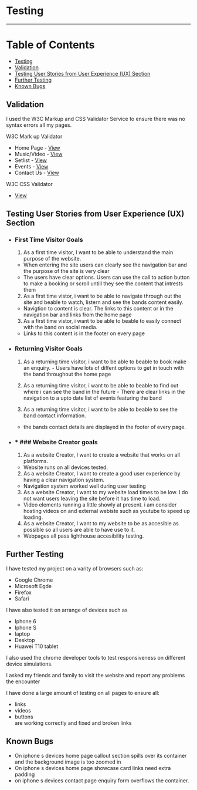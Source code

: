 # Testing <a id="testing"></a>
-----
# Table of Contents

* [Testing](#testing)
* [Validation](#validation)
* [Testing User Stories from User Experience (UX) Section](#user)
* [Further Testing](#ftesting)
* [Known Bugs](#bugs)

## Validation <a id="validation"></a>
I used the W3C Markup and CSS Validator Service to ensure there was no syntax errors all my pages.

W3C Mark up Validator
 * Home Page - [View](https://validator.w3.org/nu/?doc=https%3A%2F%2Fdeandodds.github.io%2Fmilestoneprojectone%2Findex.html)
 * Music/Video - [View](https://validator.w3.org/nu/?doc=https%3A%2F%2Fdeandodds.github.io%2Fmilestoneprojectone%2Fmedia.html)
 * Setlist - [View](https://validator.w3.org/nu/?doc=https%3A%2F%2Fdeandodds.github.io%2Fmilestoneprojectone%2Fsetlist.html) 
 * Events - [View](https://validator.w3.org/nu/?doc=https%3A%2F%2Fdeandodds.github.io%2Fmilestoneprojectone%2Fevents.html)
 * Contact Us - [View](https://validator.w3.org/nu/?doc=https%3A%2F%2Fdeandodds.github.io%2Fmilestoneprojectone%2Fcontacts.html)

W3C CSS Validator
 * [View](https://jigsaw.w3.org/css-validator/validator?uri=https%3A%2F%2Fdeandodds.github.io%2Fmilestoneprojectone%2F&profile=css3svg&usermedium=all&warning=1&vextwarning=&lang=en)

## Testing User Stories from User Experience (UX) Section <a id="user"></a>

   * ### First Time Visitor Goals
      1. As a first time visitor, I want to be able to understand the main purpose of the website.
       - When entering the site users can clearly see the navigation bar and the purpose of the site is very clear
       - The users have clear options. Users can use the call to action button to make a booking or scroll untill they see the content that intrests them

      2. As a first time vistor, i want to be able to navigate through out the site and beable to watch, listern and see the bands content easily.
       - Navigtion to content is clear. The links to this content or in the navigation bar and links from the home page
   
      3.  As a first time vistor, i want to be able to beable to easily connect with the band on social media.
       -  Links to this content is in the footer on every page  

 * ### Returning Visitor Goals
      1. As a returning time visitor, i want to be able to beable to book make an enquiry.
       - Users have lots of diffent options to get in touch with the band throughout the home page

      2. As a returning time visitor, i want to be able to beable to find out where i can see the band in the future
       - There are clear links in the navigation to a upto date list of events featuring the band 
        
      3. As a returning time visitor, i want to be able to beable to see the band contact information.
      - the bands contact details are displayed in the footer of every page. 
 
 * ### * ### Website Creator goals
      1. As a website Creator, I want to create a website that works on all platforms.
      - Website runs on all devices tested.

      2. As a website Creator, I want to create a good user experience by having a clear navigation system.
      - Navigation system worked well during user testing 

      3. As a website Creator, I want to my website load times to be low. I do not want users leaving the site before it has time to load.
      - Video elements running a little showly at present. i am consider hosting videos on and external webiste such as youtube to speed up loading.

      4. As a website Creator, I want to my website to be as accesible as possible so all users are able to have use to it.
      - Webpages all pass lighthouse accesibility testing.

## Further Testing <a id="ftesting"></a>

I have tested my project on a varity of browsers such as:
  * Google Chrome 
  * Microsoft Egde
  * Firefox 
  * Safari

I have also tested it on arrange of devices such as
  * Iphone 6
  * Iphone S
  * laptop 
  * Desktop
  * Huawei T10 tablet

I also used the chrome developer tools to test responsiveness on different device simulations.

I asked my friends and family to visit the website and report any problems the encounter 

I have done a large amount of testing on all pages to ensure all:
  * links 
  * videos 
  * buttons  
are working correctly and fixed and broken links 

## Known Bugs <a id="bugs"></a>
* On iphone s devices home page callout section spills over its container and the background image is too zoomed in 
* On iphone s devices home page showcase card links need extra padding
* on iphone s devices contact page enquiry form overflows the container.